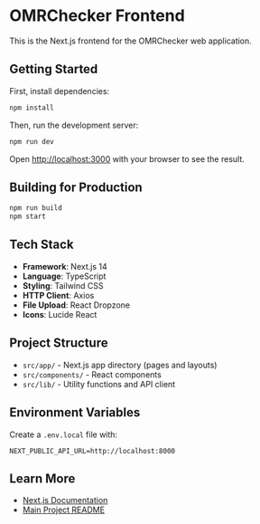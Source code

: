 # OMRChecker Frontend

This is the Next.js frontend for the OMRChecker web application.

## Getting Started

First, install dependencies:

```bash
npm install
```

Then, run the development server:

```bash
npm run dev
```

Open [http://localhost:3000](http://localhost:3000) with your browser to see the result.

## Building for Production

```bash
npm run build
npm start
```

## Tech Stack

- **Framework**: Next.js 14
- **Language**: TypeScript
- **Styling**: Tailwind CSS
- **HTTP Client**: Axios
- **File Upload**: React Dropzone
- **Icons**: Lucide React

## Project Structure

- `src/app/` - Next.js app directory (pages and layouts)
- `src/components/` - React components
- `src/lib/` - Utility functions and API client

## Environment Variables

Create a `.env.local` file with:

```
NEXT_PUBLIC_API_URL=http://localhost:8000
```

## Learn More

- [Next.js Documentation](https://nextjs.org/docs)
- [Main Project README](../WEB_APP_README.md)
